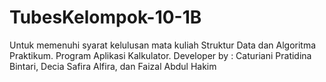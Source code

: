 # TubesKelompok-10-1B
Untuk memenuhi syarat kelulusan mata kuliah Struktur Data dan Algoritma Praktikum.
Program Aplikasi Kalkulator.
Developer by :
Caturiani Pratidina Bintari, 
Decia Safira Alfira, dan 
Faizal Abdul Hakim
